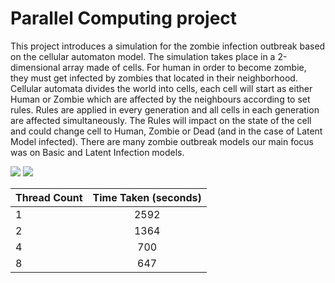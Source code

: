   # Parallel Computing project 

This project introduces a simulation for the zombie infection outbreak based on the cellular automaton model. The simulation takes place in a 2-dimensional array made of cells. For human in order to become zombie, they must get infected by zombies that located in their neighborhood.  
Cellular automata divides the world into cells, each cell will start as either Human or Zombie which are affected by the neighbours according to set rules. Rules are applied in every generation and all cells in each generation are affected simultaneously.   The Rules will impact on the state of the cell and could change cell to Human, Zombie or Dead (and in the case of Latent Model infected).
There are many zombie outbreak models our main focus was on Basic and Latent Infection models.

<img src="https://imgur.com/yZel5sB">

<img src="https://imgur.com/vDxGTB3">


| Thread Count   | Time Taken (seconds)  |
| :------------ |:---------------:|
| 1     | 2592  |
| 2     | 1364        |
| 4     | 700        |
| 8     | 647        |
